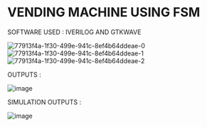# VENDING MACHINE USING FSM

SOFTWARE USED : IVERILOG AND GTKWAVE



![77913f4a-1f30-499e-941c-8ef4b64ddeae-0](https://github.com/user-attachments/assets/8b3bb5c9-e8b9-4814-8946-9caf0d55dc84)
![77913f4a-1f30-499e-941c-8ef4b64ddeae-1](https://github.com/user-attachments/assets/dde1c36b-b3ed-4256-a400-4624fe67e291)
![77913f4a-1f30-499e-941c-8ef4b64ddeae-2](https://github.com/user-attachments/assets/41e751c1-7fe9-4ddd-8214-097ced64f30f)


OUTPUTS :


![image](https://github.com/user-attachments/assets/b65ff547-2e1a-4331-9478-d7f935137142)


SIMULATION OUTPUTS :



![image](https://github.com/user-attachments/assets/f17fa2a7-3107-4989-9a47-a8caeaf3ccbc)

